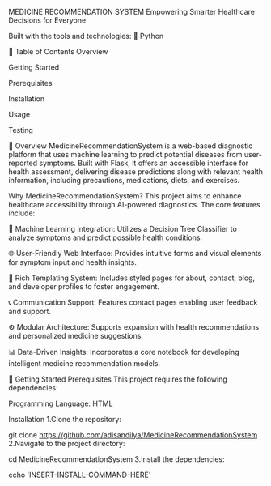 MEDICINE RECOMMENDATION SYSTEM
Empowering Smarter Healthcare Decisions for Everyone

Built with the tools and technologies:
🐍 Python

📑 Table of Contents
Overview

Getting Started

Prerequisites

Installation

Usage

Testing


🧾 Overview
MedicineRecommendationSystem is a web-based diagnostic platform that uses machine learning to predict potential diseases from user-reported symptoms. Built with Flask, it offers an accessible interface for health assessment, delivering disease predictions along with relevant health information, including precautions, medications, diets, and exercises.

Why MedicineRecommendationSystem?
This project aims to enhance healthcare accessibility through AI-powered diagnostics. The core features include:

🔬 Machine Learning Integration: Utilizes a Decision Tree Classifier to analyze symptoms and predict possible health conditions.

🌐 User-Friendly Web Interface: Provides intuitive forms and visual elements for symptom input and health insights.

🎨 Rich Templating System: Includes styled pages for about, contact, blog, and developer profiles to foster engagement.

📞 Communication Support: Features contact pages enabling user feedback and support.

⚙️ Modular Architecture: Supports expansion with health recommendations and personalized medicine suggestions.

📊 Data-Driven Insights: Incorporates a core notebook for developing intelligent medicine recommendation models.



🚀 Getting Started
Prerequisites
This project requires the following dependencies:

Programming Language: HTML

Installation
1.Clone the repository:

git clone https://github.com/adisandilya/MedicineRecommendationSystem
2.Navigate to the project directory:
 
cd MedicineRecommendationSystem
3.Install the dependencies:

echo 'INSERT-INSTALL-COMMAND-HERE'
